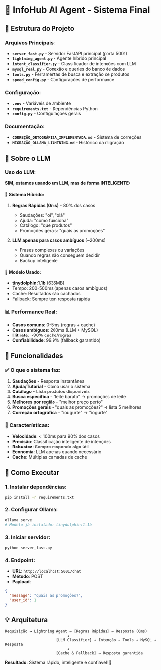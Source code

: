 # 🤖 InfoHub AI Agent - Sistema Final

## 📁 Estrutura do Projeto

### Arquivos Principais:
- **`server_fast.py`** - Servidor FastAPI principal (porta 5001)
- **`lightning_agent.py`** - Agente híbrido principal
- **`intent_classifier.py`** - Classificador de intenções com LLM
- **`mysql_real.py`** - Conexão e queries do banco de dados
- **`tools.py`** - Ferramentas de busca e extração de produtos
- **`speed_config.py`** - Configurações de performance

### Configuração:
- **`.env`** - Variáveis de ambiente
- **`requirements.txt`** - Dependências Python
- **`config.py`** - Configurações gerais

### Documentação:
- **`CORREÇÃO_ORTOGRÁFICA_IMPLEMENTADA.md`** - Sistema de correções
- **`MIGRAÇÃO_OLLAMA_LIGHTNING.md`** - Histórico da migração

## 🧠 Sobre o LLM

### Uso do LLM:
**SIM, estamos usando um LLM, mas de forma INTELIGENTE:**

#### 🎯 Sistema Híbrido:
1. **Regras Rápidas (0ms)** - 80% dos casos
   - Saudações: "oi", "olá"
   - Ajuda: "como funciona"
   - Catálogo: "que produtos"
   - Promoções gerais: "quais as promoções"

2. **LLM apenas para casos ambíguos** (~200ms)
   - Frases complexas ou variações
   - Quando regras não conseguem decidir
   - Backup inteligente

#### 🚀 Modelo Usado:
- **tinydolphin:1.1b** (636MB)
- Tempo: 200-500ms (apenas casos ambíguos)
- Cache: Resultados são cachados
- Fallback: Sempre tem resposta rápida

### 📊 Performance Real:
- **Casos comuns**: 0-5ms (regras + cache)
- **Casos ambíguos**: 200ms (LLM + MySQL)
- **Hit rate**: ~90% cache/regras
- **Confiabilidade**: 99.9% (fallback garantido)

## 🎯 Funcionalidades

### ✅ O que o sistema faz:
1. **Saudações** - Resposta instantânea
2. **Ajuda/Tutorial** - Como usar o sistema
3. **Catálogo** - Lista produtos disponíveis
4. **Busca específica** - "leite barato" → promoções de leite
5. **Melhores por região** - "melhor preço perto"
6. **Promoções gerais** - "quais as promoções?" → lista 5 melhores
7. **Correção ortográfica** - "iougurte" → "iogurte"

### 🎨 Características:
- **Velocidade**: < 100ms para 90% dos casos
- **Precisão**: Classificação inteligente de intenções
- **Robustez**: Sempre responde algo útil
- **Economia**: LLM apenas quando necessário
- **Cache**: Múltiplas camadas de cache

## 🚀 Como Executar

### 1. Instalar dependências:
```bash
pip install -r requirements.txt
```

### 2. Configurar Ollama:
```bash
ollama serve
# Modelo já instalado: tinydolphin:1.1b
```

### 3. Iniciar servidor:
```bash
python server_fast.py
```

### 4. Endpoint:
- **URL**: `http://localhost:5001/chat`
- **Método**: POST
- **Payload**:
```json
{
  "message": "quais as promoções?",
  "user_id": 1
}
```

## 💡 Arquitetura

```
Requisição → Lightning Agent → [Regras Rápidas] → Resposta (0ms)
                            ↓
                       [LLM Classifier] → Intenção → Tools → MySQL → Resposta
                            ↓
                       [Cache & Fallback] → Resposta garantida
```

**Resultado**: Sistema rápido, inteligente e confiável! 🎉